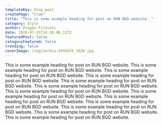 ```yaml
---
templateKey: blog-post
createPage: "true"
title: "This is some example heading for post on RUN BGD website. "
category: Style
author: Dragan Filovski
date: 2020-07-31T14:38:06.127Z
featuredPost: false
categoryFeatured: false
trending: false
coverImage: /img/serbia-4591676_1920.jpg
---
```

This is some example heading for post on RUN BGD website. This is some example heading for post on RUN BGD website. This is some example heading for post on RUN BGD website. This is some example heading for post on RUN BGD website. This is some example heading for post on RUN BGD website. This is some example heading for post on RUN BGD website. This is some example heading for post on RUN BGD website. This is some example heading for post on RUN BGD website. This is some example heading for post on RUN BGD website. This is some example heading for post on RUN BGD website. This is some example heading for post on RUN BGD website. This is some example heading for post on RUN BGD website. This is some example heading for post on RUN BGD website.